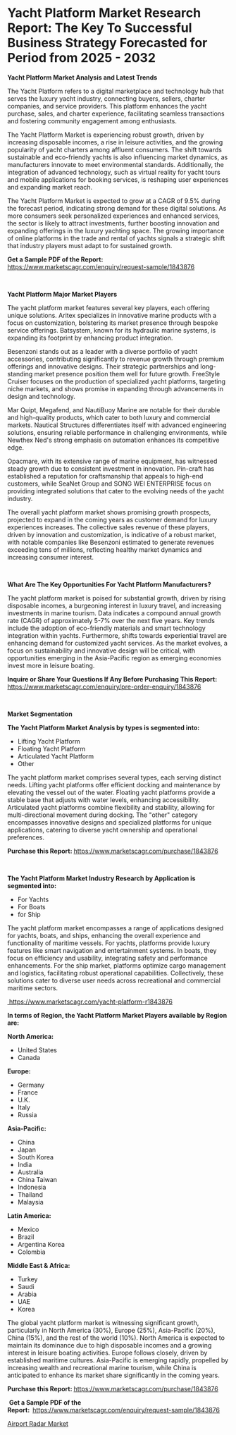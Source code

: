<p><h1>Yacht Platform Market Research Report: The Key To Successful Business Strategy Forecasted for Period from 2025 - 2032</h1></p><p><strong>Yacht Platform Market Analysis and Latest Trends</strong></p>
<p><p>The Yacht Platform refers to a digital marketplace and technology hub that serves the luxury yacht industry, connecting buyers, sellers, charter companies, and service providers. This platform enhances the yacht purchase, sales, and charter experience, facilitating seamless transactions and fostering community engagement among enthusiasts.</p><p>The Yacht Platform Market is experiencing robust growth, driven by increasing disposable incomes, a rise in leisure activities, and the growing popularity of yacht charters among affluent consumers. The shift towards sustainable and eco-friendly yachts is also influencing market dynamics, as manufacturers innovate to meet environmental standards. Additionally, the integration of advanced technology, such as virtual reality for yacht tours and mobile applications for booking services, is reshaping user experiences and expanding market reach.</p><p>The Yacht Platform Market is expected to grow at a CAGR of 9.5% during the forecast period, indicating strong demand for these digital solutions. As more consumers seek personalized experiences and enhanced services, the sector is likely to attract investments, further boosting innovation and expanding offerings in the luxury yachting space. The growing importance of online platforms in the trade and rental of yachts signals a strategic shift that industry players must adapt to for sustained growth.</p></p>
<p><strong>Get a Sample PDF of the Report:&nbsp;</strong> <a href="https://www.marketscagr.com/enquiry/request-sample/1843876?utm_campaign=2004&utm_medium=2&utm_source=Github&utm_content=ia&utm_term=09042025&utm_id=yacht-platform">https://www.marketscagr.com/enquiry/request-sample/1843876</a></p>
<p>&nbsp;</p>
<p><strong>Yacht Platform Major Market Players</strong></p>
<p><p>The yacht platform market features several key players, each offering unique solutions. Aritex specializes in innovative marine products with a focus on customization, bolstering its market presence through bespoke service offerings. Batsystem, known for its hydraulic marine systems, is expanding its footprint by enhancing product integration.</p><p>Besenzoni stands out as a leader with a diverse portfolio of yacht accessories, contributing significantly to revenue growth through premium offerings and innovative designs. Their strategic partnerships and long-standing market presence position them well for future growth. FreeStyle Cruiser focuses on the production of specialized yacht platforms, targeting niche markets, and shows promise in expanding through advancements in design and technology.</p><p>Mar Quipt, Megafend, and NautiBuoy Marine are notable for their durable and high-quality products, which cater to both luxury and commercial markets. Nautical Structures differentiates itself with advanced engineering solutions, ensuring reliable performance in challenging environments, while Newthex Ned's strong emphasis on automation enhances its competitive edge.</p><p>Opacmare, with its extensive range of marine equipment, has witnessed steady growth due to consistent investment in innovation. Pin-craft has established a reputation for craftsmanship that appeals to high-end customers, while SeaNet Group and SONG WEI ENTERPRISE focus on providing integrated solutions that cater to the evolving needs of the yacht industry.</p><p>The overall yacht platform market shows promising growth prospects, projected to expand in the coming years as customer demand for luxury experiences increases. The collective sales revenue of these players, driven by innovation and customization, is indicative of a robust market, with notable companies like Besenzoni estimated to generate revenues exceeding tens of millions, reflecting healthy market dynamics and increasing consumer interest.</p></p>
<p>&nbsp;</p>
<p><strong>What Are The Key Opportunities For Yacht Platform Manufacturers?</strong></p>
<p><p>The yacht platform market is poised for substantial growth, driven by rising disposable incomes, a burgeoning interest in luxury travel, and increasing investments in marine tourism. Data indicates a compound annual growth rate (CAGR) of approximately 5-7% over the next five years. Key trends include the adoption of eco-friendly materials and smart technology integration within yachts. Furthermore, shifts towards experiential travel are enhancing demand for customized yacht services. As the market evolves, a focus on sustainability and innovative design will be critical, with opportunities emerging in the Asia-Pacific region as emerging economies invest more in leisure boating.</p></p>
<p><strong>Inquire or Share Your Questions If Any Before Purchasing This Report:</strong> <a href="https://www.marketscagr.com/enquiry/pre-order-enquiry/1843876?utm_campaign=2004&utm_medium=2&utm_source=Github&utm_content=ia&utm_term=09042025&utm_id=yacht-platform">https://www.marketscagr.com/enquiry/pre-order-enquiry/1843876</a></p>
<p>&nbsp;</p>
<p><strong>Market Segmentation</strong></p>
<p><strong>The Yacht Platform Market Analysis by types is segmented into:</strong></p>
<p><ul><li>Lifting Yacht Platform</li><li>Floating Yacht Platform</li><li>Articulated Yacht Platform</li><li>Other</li></ul></p>
<p><p>The yacht platform market comprises several types, each serving distinct needs. Lifting yacht platforms offer efficient docking and maintenance by elevating the vessel out of the water. Floating yacht platforms provide a stable base that adjusts with water levels, enhancing accessibility. Articulated yacht platforms combine flexibility and stability, allowing for multi-directional movement during docking. The "other" category encompasses innovative designs and specialized platforms for unique applications, catering to diverse yacht ownership and operational preferences.</p></p>
<p><strong>Purchase this Report:&nbsp;</strong><a href="https://www.marketscagr.com/purchase/1843876?utm_campaign=2004&utm_medium=2&utm_source=Github&utm_content=ia&utm_term=09042025&utm_id=yacht-platform">https://www.marketscagr.com/purchase/1843876</a></p>
<p>&nbsp;</p>
<p><strong>The Yacht Platform Market Industry Research by Application is segmented into:</strong></p>
<p><ul><li>For Yachts</li><li>For Boats</li><li>for Ship</li></ul></p>
<p><p>The yacht platform market encompasses a range of applications designed for yachts, boats, and ships, enhancing the overall experience and functionality of maritime vessels. For yachts, platforms provide luxury features like smart navigation and entertainment systems. In boats, they focus on efficiency and usability, integrating safety and performance enhancements. For the ship market, platforms optimize cargo management and logistics, facilitating robust operational capabilities. Collectively, these solutions cater to diverse user needs across recreational and commercial maritime sectors.</p></p>
<p><a href="https://www.marketscagr.com/yacht-platform-r1843876?utm_campaign=2004&utm_medium=2&utm_source=Github&utm_content=ia&utm_term=09042025&utm_id=yacht-platform">&nbsp;https://www.marketscagr.com/yacht-platform-r1843876</a></p>
<p><strong>In terms of Region, the Yacht Platform Market Players available by Region are:</strong></p>
<p>
    <p> <strong> North America: </strong>
        <ul>
            <li>United States</li>
            <li>Canada</li>
        </ul>
        </p> 
    <p> <strong> Europe: </strong>
        <ul>
            <li>Germany</li>
            <li>France</li>
            <li>U.K.</li>
            <li>Italy</li>
            <li>Russia</li>
        </ul>
        </p> 
    <p> <strong> Asia-Pacific: </strong>
        <ul>
            <li>China</li>
            <li>Japan</li>
            <li>South Korea</li>
            <li>India</li>
            <li>Australia</li>
            <li>China Taiwan</li>
            <li>Indonesia</li>
            <li>Thailand</li>
            <li>Malaysia</li>
        </ul>
        </p> 
    <p> <strong> Latin America: </strong>
        <ul>
            <li>Mexico</li>
            <li>Brazil</li>
            <li>Argentina Korea</li>
            <li>Colombia</li>
        </ul>
        </p> 
    <p> <strong> Middle East & Africa: </strong>
        <ul>
            <li>Turkey</li>
            <li>Saudi</li>
            <li>Arabia</li>
            <li>UAE</li>
            <li>Korea</li>
        </ul>
    </p>
    </p>
<p><p>The global yacht platform market is witnessing significant growth, particularly in North America (30%), Europe (25%), Asia-Pacific (20%), China (15%), and the rest of the world (10%). North America is expected to maintain its dominance due to high disposable incomes and a growing interest in leisure boating activities. Europe follows closely, driven by established maritime cultures. Asia-Pacific is emerging rapidly, propelled by increasing wealth and recreational marine tourism, while China is anticipated to enhance its market share significantly in the coming years.</p></p>
<p><strong>Purchase this Report: </strong><a href="https://www.marketscagr.com/purchase/1843876?utm_campaign=2004&utm_medium=2&utm_source=Github&utm_content=ia&utm_term=09042025&utm_id=yacht-platform">https://www.marketscagr.com/purchase/1843876</a></p>
<p>&nbsp;<strong>Get a Sample PDF of the Report:&nbsp;&nbsp;</strong><a href="https://www.marketscagr.com/enquiry/request-sample/1843876?utm_campaign=2004&utm_medium=2&utm_source=Github&utm_content=ia&utm_term=09042025&utm_id=yacht-platform">https://www.marketscagr.com/enquiry/request-sample/1843876</a></p>
<p><strong></strong></p>
<p><p><a href="https://github.com/globismark/Market-Research-Report-List-6/blob/main/airport-radar-market.md?utm_campaign=2004&utm_medium=2&utm_source=Github&utm_content=ia&utm_term=09042025&utm_id=yacht-platform">Airport Radar Market</a></p></p>